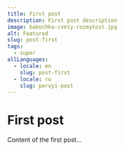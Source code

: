 ```yaml
---
title: First post
description: First post description
image: babochka-cvety-rozmytost.jpg
alt: Featured
slug: post-first
tags:
  - super
allLanguages:
  - locale: en
    slug: post-first
  - locale: ru
    slug: pervyi-post
---
```


# First post
Content of the first post...